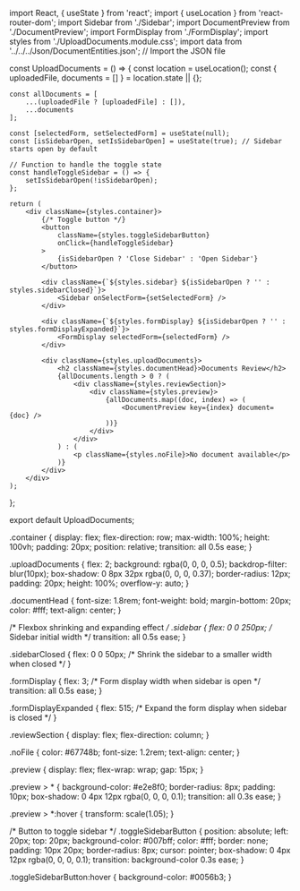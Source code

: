 import React, { useState } from 'react';
import { useLocation } from 'react-router-dom';
import Sidebar from './Sidebar';
import DocumentPreview from './DocumentPreview';
import FormDisplay from './FormDisplay';
import styles from './UploadDocuments.module.css';
import data from '../../../Json/DocumentEntities.json'; // Import the JSON file

const UploadDocuments = () => {
    const location = useLocation();
    const { uploadedFile, documents = [] } = location.state || {};

    const allDocuments = [
        ...(uploadedFile ? [uploadedFile] : []),
        ...documents
    ];

    const [selectedForm, setSelectedForm] = useState(null);
    const [isSidebarOpen, setIsSidebarOpen] = useState(true); // Sidebar starts open by default

    // Function to handle the toggle state
    const handleToggleSidebar = () => {
        setIsSidebarOpen(!isSidebarOpen);
    };

    return (
        <div className={styles.container}>
            {/* Toggle button */}
            <button 
                className={styles.toggleSidebarButton} 
                onClick={handleToggleSidebar}
            >
                {isSidebarOpen ? 'Close Sidebar' : 'Open Sidebar'}
            </button>

            <div className={`${styles.sidebar} ${isSidebarOpen ? '' : styles.sidebarClosed}`}>
                <Sidebar onSelectForm={setSelectedForm} />
            </div>

            <div className={`${styles.formDisplay} ${isSidebarOpen ? '' : styles.formDisplayExpanded}`}>
                <FormDisplay selectedForm={selectedForm} />
            </div>

            <div className={styles.uploadDocuments}>
                <h2 className={styles.documentHead}>Documents Review</h2>
                {allDocuments.length > 0 ? (
                    <div className={styles.reviewSection}>
                        <div className={styles.preview}>
                            {allDocuments.map((doc, index) => (
                                <DocumentPreview key={index} document={doc} />
                            ))}
                        </div>
                    </div>
                ) : (
                    <p className={styles.noFile}>No document available</p>
                )}
            </div>
        </div>
    );
};

export default UploadDocuments;


.container {
  display: flex;
  flex-direction: row;
  max-width: 100%;
  height: 100vh;
  padding: 20px;
  position: relative;
  transition: all 0.5s ease;
}

.uploadDocuments {
  flex: 2;
  background: rgba(0, 0, 0, 0.5);
  backdrop-filter: blur(10px);
  box-shadow: 0 8px 32px rgba(0, 0, 0, 0.37);
  border-radius: 12px;
  padding: 20px;
  height: 100%;
  overflow-y: auto;
}

.documentHead {
  font-size: 1.8rem;
  font-weight: bold;
  margin-bottom: 20px;
  color: #fff;
  text-align: center;
}

/* Flexbox shrinking and expanding effect */
.sidebar {
  flex: 0 0 250px; /* Sidebar initial width */
  transition: all 0.5s ease;
}

.sidebarClosed {
  flex: 0 0 50px; /* Shrink the sidebar to a smaller width when closed */
}

.formDisplay {
  flex: 3; /* Form display width when sidebar is open */
  transition: all 0.5s ease;
}

.formDisplayExpanded {
  flex: 515; /* Expand the form display when sidebar is closed */
}

.reviewSection {
  display: flex;
  flex-direction: column;
}

.noFile {
  color: #67748b;
  font-size: 1.2rem;
  text-align: center;
}

.preview {
  display: flex;
  flex-wrap: wrap;
  gap: 15px;
}

.preview > * {
  background-color: #e2e8f0;
  border-radius: 8px;
  padding: 10px;
  box-shadow: 0 4px 12px rgba(0, 0, 0, 0.1);
  transition: all 0.3s ease;
}

.preview > *:hover {
  transform: scale(1.05);
}

/* Button to toggle sidebar */
.toggleSidebarButton {
  position: absolute;
  left: 20px;
  top: 20px;
  background-color: #007bff;
  color: #fff;
  border: none;
  padding: 10px 20px;
  border-radius: 8px;
  cursor: pointer;
  box-shadow: 0 4px 12px rgba(0, 0, 0, 0.1);
  transition: background-color 0.3s ease;
}

.toggleSidebarButton:hover {
  background-color: #0056b3;
}


